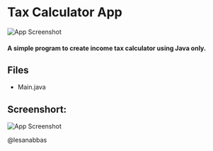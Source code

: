 
# Tax Calculator App




![App Screenshot](https://camo.githubusercontent.com/cd80b5ad8462ddddcf62e2fd9b8289c27fa4c9aa76f72c5e67288e4a762fa3bd/68747470733a2f2f696d672e736869656c64732e696f2f62616467652f2d46696e69736865642d627269676874677265656e2e737667)



  
#### A simple program to create income tax calculator using Java only.


## Files

- Main.java

## Screenshort:

![App Screenshot](https://raw.githubusercontent.com/lesanabbas/Core-Java-Training-by-Internshla/main/Assignment/Assignment%202/Screenshot%202021-07-21%20005902.png)




@lesanabbas

  
